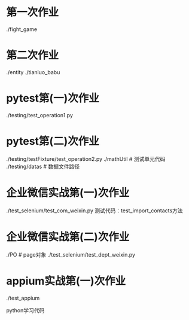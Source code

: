 # 第一次作业
./fight_game
# 第二次作业
./entity
./tianluo_babu
# pytest第(一)次作业
./testing/test_operation1.py
# pytest第(二)次作业
./testing/testFixture/test_operation2.py
./mathUtil  # 测试单元代码
./testing/datas  # 数据文件路径
# 企业微信实战第(一)次作业
./test_selenium/test_com_weixin.py
测试代码：test_import_contacts方法

# 企业微信实战第(二)次作业
./PO # page对象
./test_selenium/test_dept_weixin.py

# appium实战第(一)次作业
./test_appium

python学习代码
